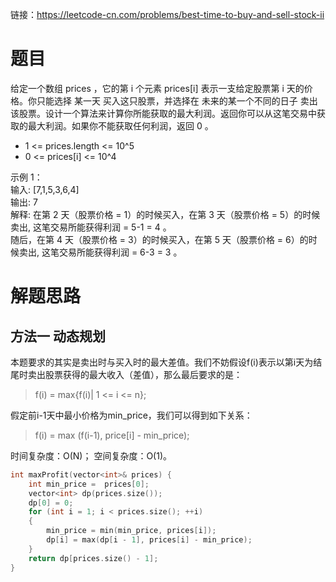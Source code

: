 链接：https://leetcode-cn.com/problems/best-time-to-buy-and-sell-stock-ii
# 题目
给定一个数组 prices ，它的第 i 个元素 prices[i] 表示一支给定股票第 i 天的价格。你只能选择 某一天 买入这只股票，并选择在 未来的某一个不同的日子 卖出该股票。设计一个算法来计算你所能获取的最大利润。返回你可以从这笔交易中获取的最大利润。如果你不能获取任何利润，返回 0 。
- 1 <= prices.length <= 10^5
- 0 <= prices[i] <= 10^4

示例 1：  
输入: [7,1,5,3,6,4]  
输出: 7  
解释: 在第 2 天（股票价格 = 1）的时候买入，在第 3 天（股票价格 = 5）的时候卖出, 这笔交易所能获得利润 = 5-1 = 4 。  
随后，在第 4 天（股票价格 = 3）的时候买入，在第 5 天（股票价格 = 6）的时候卖出, 这笔交易所能获得利润 = 6-3 = 3 。

# 解题思路
## 方法一 动态规划
本题要求的其实是卖出时与买入时的最大差值。我们不妨假设f(i)表示以第i天为结尾时卖出股票获得的最大收入（差值），那么最后要求的是：
>f(i) = max{f(i)| 1 <= i <= n};

假定前i-1天中最小价格为min_price，我们可以得到如下关系：
>f(i) = max (f(i-1), price[i] - min_price);  

时间复杂度：O(N)； 空间复杂度：O(1)。

```c++
int maxProfit(vector<int>& prices) {
    int min_price =  prices[0];
    vector<int> dp(prices.size());
    dp[0] = 0;
    for (int i = 1; i < prices.size(); ++i)
    {
        min_price = min(min_price, prices[i]);
        dp[i] = max(dp[i - 1], prices[i] - min_price);
    }
    return dp[prices.size() - 1];
}
```
